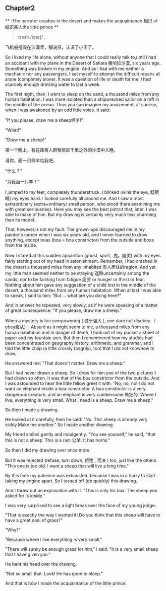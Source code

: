 ## Chapter2

** -The narrator crashes in the desert and makes the acquaintance 相识 of 结识某人the little prince **

> crash /kræʃ/ ,

飞机被撞毁在沙漠里，解说员，认识了小王了。

So I lived my life alone, without anyone that I could really talk to,until I had an accident with my plane in the Desert of Sahara 撒哈拉沙漠, six years ago. Something was broken in my engine. And as I had with me neither a mechanic nor any passengers, I set myself to attempt the difficult repairs all alone (completely alone). It was a question of life or death for me: I had scarcely enough drinking water to last a week.

The first night, then, I went to sleep on the sand, a thousand miles from any human habitation. I was more isolated than a shipwrecked sailor on a raft in the middle of the ocean. Thus you can imagine my amazement, at sunrise, when I was awakened by an odd little voice. It said:

"If you please, draw me a sheep绵羊!"

"What!"

"Draw me a sheep!"

第一个晚上，我在距离人群聚居区千里之外的沙漠中入睡。

请你，画一只绵羊给我吧。

“什么？”

“为我画一只羊！”

I jumped to my feet, completely thunderstruck. I blinked (wink the eye, 眨眼睛) my eyes hard. I looked carefully all around me. And I saw a most extraordinary (extra+ordinary) small person, who stood there
examining me with great seriousness. Here you may see the best potrait that, later, I was able to make of him. But my drawing is certainly very much less charming than its model. 

That, however,is not my fault. The grown-ups discouraged me in my painter's career when I was six years old, and I never learned to draw anything, except boas (boa = boa constrictor) from the outside and boas from the inside.

Now I stared at this sudden apparition (ghost, spirit, .鬼，幽灵) with my eyes fairly starting out of my head in astonishment. Remember, I had crashed in the desert a thousand miles from any inhabited 有人居住的region. And yet my little man seemed neither to be straying 迷路uncertainly among the sands, nor to be fainting from fatigue 疲劳 or hunger or thirst or fear. Nothing about him gave any suggestion of a child lost in the middle of the desert, a thousand miles from any human habitation. When at last I was able to speak, I said to him: "But ... what are you doing here?" 

And in answer he repeated, very slowly, as if he were speaking of a matter of great consequence: "If you please, draw me a sheep."

When a mystery is too overpowering ( 过于强大 ), one dare not disobey （ obey服从）. Absurd as it might seem to me, a thousand miles from any human habitation and in danger of death, I took out of my pocket a sheet of paper and my fountain-pen. But then I remembered how my studies had been concentrated on geography,history, arithmetic, and grammar, and I told the little chap (a little crossly (angrily), too) that I did not knowhow to draw.

He answered me: "That doesn't matter. Draw me a sheep."

But I had never drawn a sheep. So I drew for him one of the two pictures I had drawn so often. It was that of the boa constrictor from the outside. And I was astounded to hear the little fellow greet it with. "No, no, no! I do not want an elephant inside a boa constrictor. A boa constrictor is a very dangerous creature, and an elephant is very cumbersome 笨拙的. Where I live, everything is very small. What I need is a sheep. Draw me a sheep."

So then I made a drawing. 

He looked at it carefully, then he said: "No. This sheep is already very sickly.Make me another."
So I made another drawing.

My friend smiled gently and indulgently. "You see yourself," he said, "that this is not a sheep. This is a ram 公羊. It has horns."

So then I did my drawing over once more.

But it was rejected (refuse, turn down, 拒绝 , 否决 ) too, just like the others. "This one is too old. I want a sheep that will live a long time." 

By this time my patience was exhausted, because I was in a hurry to start taking my engine apart. So I tossed off (do quickly) this drawing.

And I threw out an explanation with it. "This is only his box. The sheep you asked for is inside."

I was very surprised to see a light break over the face of my young judge:

"That is exactly the way I wanted it! Do you think that this sheep will have to have a great deal of grass?"

"Why?"

"Because where I live everything is very small."

"There will surely be enough grass for him," I said. "It is a very small sheep that I have given you."

He bent his head over the drawing:

"Not so small that. Look! He has gone to sleep."

And that is how I made the acquaintance of the little prince. 
